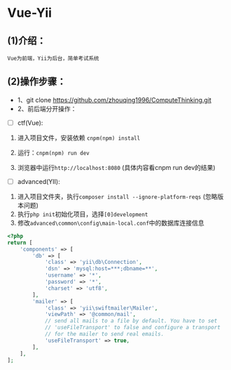 # Vue-Yii

## (1)介绍：

    Vue为前端，Yii为后台，简单考试系统

## (2)操作步骤：

 

 - 1、git clone https://github.com/zhouqing1996/ComputeThinking.git
 - 2、前后端分开操作：
 - [ ] ctf(Vue):
 1. 进入项目文件，安装依赖 `cnpm(npm) install`
 2. 运行：`cnpm(npm) run dev`

 3. 浏览器中运行`http://localhost:8080` (具体内容看cnpm run dev的结果)

 - [ ] advanced(YII):
 1. 进入项目文件夹，执行`composer install --ignore-platform-reqs` (忽略版本问题)
 2. 执行`php init`初始化项目，选择`[0]development`
 3. 修改`advanced\common\config\main-local.conf`中的数据库连接信息
```php
<?php
return [
    'components' => [
        'db' => [
            'class' => 'yii\db\Connection',
            'dsn' => 'mysql:host=***;dbname=**',
            'username' => '*',
            'password' => '*',
            'charset' => 'utf8',
        ],
        'mailer' => [
            'class' => 'yii\swiftmailer\Mailer',
            'viewPath' => '@common/mail',
            // send all mails to a file by default. You have to set
            // 'useFileTransport' to false and configure a transport
            // for the mailer to send real emails.
            'useFileTransport' => true,
        ],
    ],
];
```
	